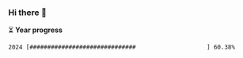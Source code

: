 ### Hi there :wave:

:hourglass_flowing_sand: **Year progress**

```txt
2024 [##############################                    ] 60.38%
```
